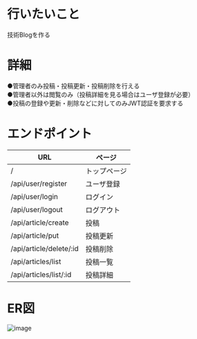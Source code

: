 # 行いたいこと
技術Blogを作る

# 詳細
●管理者のみ投稿・投稿更新・投稿削除を行える<br>
●管理者以外は閲覧のみ（投稿詳細を見る場合はユーザ登録が必要）<br>
●投稿の登録や更新・削除などに対してのみJWT認証を要求する<br>

# エンドポイント
|  URL  |  ページ  |
| ---- | ---- |
|  /  |  トップページ  |
|  /api/user/register  |  ユーザ登録  |
|  /api/user/login  |  ログイン  |
|  /api/user/logout  |  ログアウト  |
|  /api/article/create  |  投稿  |
|  /api/article/put  |  投稿更新  |
|  /api/article/delete/:id  |  投稿削除  |
|  /api/articles/list  |  投稿一覧  |
|  /api/articles/list/:id  |  投稿詳細  |

# ER図
![image](https://user-images.githubusercontent.com/60598010/112742568-a3405480-8fca-11eb-85c1-58e50dda108b.png)
